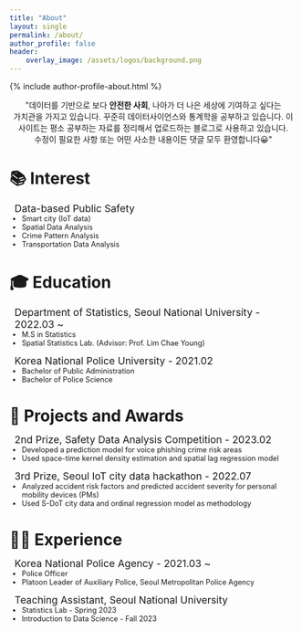 ```yaml
---
title: "About"
layout: single
permalink: /about/
author_profile: false
header:
    overlay_image: /assets/logos/background.png
---
```

{% include author-profile-about.html %}

<div class="intro">
<p align="center">
"데이터를 기반으로 보다 <span class="word-highlight">안전한 사회</span>, 나아가 더 나은 세상에 기여하고 싶다는 가치관을 가지고 있습니다. 꾸준히 데이터사이언스와 통계학을 공부하고 있습니다. 이 사이트는 평소 공부하는 자료를 정리해서 업로드하는 블로그로 사용하고 있습니다. 수정이 필요한 사항 또는 어떤 사소한 내용이든 댓글 모두 환영합니다😀"
</p>
</div>

# 📚 Interest
## Data-based Public Safety

- Smart city (IoT data)
- Spatial Data Analysis
- Crime Pattern Analysis
- Transportation Data Analysis

# 🎓 Education 

## Department of Statistics, Seoul National University - 2022.03 ~
  - M.S in Statistics
  - Spatial Statistics Lab. (Advisor: Prof. Lim Chae Young)


## Korea National Police University - 2021.02
  - Bachelor of Public Administration
  - Bachelor of Police Science

# 🥇 Projects and Awards

## 2nd Prize, Safety Data Analysis Competition - 2023.02
- Developed a prediction model for voice phishing crime risk areas
- Used space-time kernel density estimation and spatial lag regression model      
    
## 3rd Prize, Seoul IoT city data hackathon - 2022.07
- Analyzed accident risk factors and predicted accident severity for personal mobility devices (PMs)
- Used S-DoT city data and ordinal regression model as methodology

# 👮‍♂️ Experience
## Korea National Police Agency - 2021.03 ~
- Police Officer
- Platoon Leader of Auxiliary Police, Seoul Metropolitan Police Agency

## Teaching Assistant, Seoul National University
- Statistics Lab - Spring 2023
- Introduction to Data Science - Fall 2023


<style>
  body {
    word-break: keep-all;
  }
  h1 {
    /* font-size: 1.5em !important; */
    /* border-bottom: none !important; */
    margin-bottom: 0.5em !important;

  }
  h2 {
    padding-left: 0.5em !important;
    font-size: 1.25em;
    font-weight: normal !important;
    border-bottom: none !important;
    margin-top: 0em !important;
    margin-bottom: 0em !important;
  }
  h3 {
    font-size: 1em;
  }
  ul {
    font-size: 0.9em !important;
    margin-top: 0em !important;
  }

  ul ul {
    margin-top: 0.5em !important;
    font-size: 0.8em !important; 
    text-indent: 1em !important;
    padding-left: 1em !important;
  }

  .word-highlight {
    font-weight: bold;
    font-size: 1em !important;
    display: inline-block;
    position: relative;
    width: fit-content;
  }

  .word-highlight::after{
    content: "";
    width: 0; /* Initially, the highlight starts with no width */
    height: 100%;
    background-color: rgba(155,251,225,0.5);    
    position: absolute;
    left: 0;
    transition: width 0.3s ease-in-out; /* Transition width property */
    pointer-events: none;
    z-index: -1;
}

.intro {
  cursor: pointer;
}

.intro:hover .word-highlight::after {
  width: 100%;
}
</style>